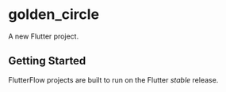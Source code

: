 # golden_circle

A new Flutter project.

## Getting Started

FlutterFlow projects are built to run on the Flutter _stable_ release.
